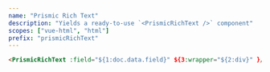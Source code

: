 ```yaml
---
name: "Prismic Rich Text"
description: "Yields a ready-to-use `<PrismicRichText />` component"
scopes: ["vue-html", "html"]
prefix: "prismicRichText"
---
```


```html
<PrismicRichText :field="${1:doc.data.field}" ${3:wrapper="${2:div}" }/>
```
